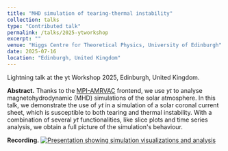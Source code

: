 ```yaml
---
title: "MHD simulation of tearing-thermal instability"
collection: talks
type: "Contributed talk"
permalink: /talks/2025-ytworkshop
excerpt: ""
venue: "Higgs Centre for Theoretical Physics, University of Edinburgh"
date: 2025-07-16
location: "Edinburgh, United Kingdom"
---
```


Lightning talk at the yt Workshop 2025, Edinburgh, United Kingdom.

__Abstract.__ Thanks to the [MPI-AMRVAC](https://amrvac.org) frontend, we use *yt* to analyse magnetohydrodynamic (MHD) simulations of the solar atmosphere. In this talk, we demonstrate the use of *yt* in a simulation of a solar coronal current sheet, which is susceptible to both tearing and thermal instability. With a combination of several *yt* functionalities, like slice plots and time series analysis, we obtain a full picture of the simulation's behaviour.

__Recording.__
[![Presentation showing simulation visualizations and analysis](http://img.youtube.com/vi/goo8Y1jqm0E/0.jpg)](https://www.youtube.com/watch?v=goo8Y1jqm0E "yt Workshop 2025 - Day 2 - Lightning Talk 2 - Jordi De Jonghe - MHD Simulation of Instability")